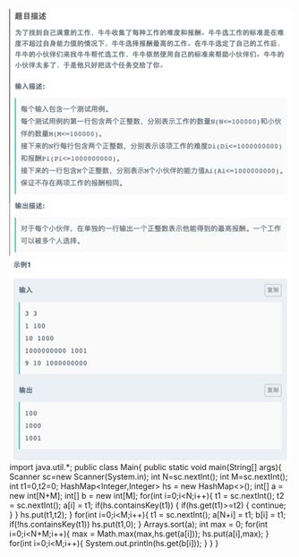 ![](https://github.com/ztqer/CodingPractice/blob/master/牛牛找工作/牛牛找工作.png)
![](https://github.com/ztqer/CodingPractice/blob/master/牛牛找工作/牛牛找工作2.png)
import java.util.*;
public class Main{
    public static void main(String[] args){
        Scanner sc=new Scanner(System.in);
        int N=sc.nextInt();
        int M=sc.nextInt();
        int t1=0,t2=0;
        HashMap<Integer,Integer> hs = new HashMap<>();
        int[] a = new int[N+M];
        int[] b = new int[M];
        for(int i=0;i<N;i++){
            t1 = sc.nextInt();
            t2 = sc.nextInt();
            a[i] = t1;
            if(hs.containsKey(t1)) {
                if(hs.get(t1)>=t2) {
                    continue;
                }
            }
            hs.put(t1,t2);
        }
        for(int i=0;i<M;i++){
            t1 = sc.nextInt();
            a[N+i] = t1;
            b[i] = t1;
            if(!hs.containsKey(t1))
               hs.put(t1,0);
        }
        Arrays.sort(a);
        int max = 0;
        for(int i=0;i<N+M;i++){
            max = Math.max(max,hs.get(a[i]));
            hs.put(a[i],max);
        }
        for(int i=0;i<M;i++){
            System.out.println(hs.get(b[i]));
        }
    }
}
